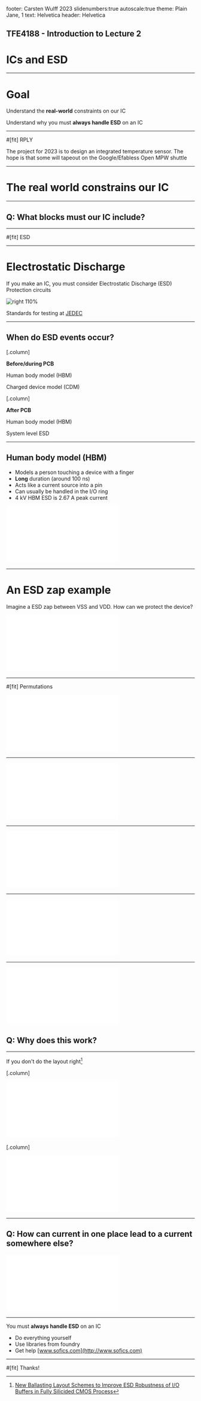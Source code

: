 footer: Carsten Wulff 2023
slidenumbers:true
autoscale:true
theme: Plain Jane, 1
text:  Helvetica
header:  Helvetica


<!--pan_title: Lecture 2 - IC and ESD  -->

<!--pan_doc:

<iframe width="560" height="315" src="https://www.youtube.com/embed/PqGt_QmVJeo" title="YouTube video player" frameborder="0" allow="accelerometer; autoplay; clipboard-write; encrypted-media; gyroscope; picture-in-picture" allowfullscreen></iframe>

-->

<!--pan_skip: -->

## TFE4188 - Introduction to Lecture 2
# ICs and ESD

---

<!--pan_skip: -->

# Goal 

Understand the **real-world** constraints on our IC

Understand why you must **always handle ESD** on an IC

---

<!--pan_skip: -->

#[fit] RPLY

The project for 2023 is to design an integrated temperature sensor. The hope is that some will tapeout on the Google/Efabless Open MPW shuttle

---

<!--pan_skip: -->

# The **real world** constrains our IC

---

## **Q:** What blocks must our IC include?

<!--pan_doc:

## What blocks must our IC include?

First, we need to have an idea of what comes in and out of the temperature
sensor. Before we have made the temperature sensor, we need to think what the signal interface could be, and we need to learn.

Maybe we read [Kofi Makinwa's overview of temperature sensors](http://ei.ewi.tudelft.nl/docs/TSensor_survey.xls)
and find one of the latest papers, [A BJT-based CMOS Temperature Sensor with Duty-cycle-modulated Output and ±0.54 °C (3σ) Inaccuracy from -40 °C to 125 °C](https://ieeexplore.ieee.org/stamp/stamp.jsp?tp=&arnumber=9383810).

At this point, you may struggle to understand the details of the paper, but at least it should be possible to see what comes in and out of the module. 
What I could find is in the table below, maybe you can find more?

| Pin      | Function       | in/out | Value    | Unit |
|:---------|:---------------|:-------|:---------|:-----|
| VDD_3V3  | analog supply  | in     | 3.0      | V    |
| VDD_1V2  | digital supply | in     | 1.2      | V    |
| VSS      | ground         | in     | 0        | V    |
| CLK_1V2  | clock          | in     | 20       | MHz  |
| RST_1V2  | digital        | out    | 0 or 1.2 | V    |
| I_C      | bias           | in     | ?        | uA?  |
| PHI1_1V2 | digital        | out    | 0 or 1.2 | V    |
| PHI2_1V2 | digital        | out    | 0 or 1.2 | V    |
| DCM_1V2  | digital        | out    | 0 or 1.2 | V    |

This list contains supplies, clocks, digital outputs, bias currents and a ground. Let me explain what they are.


### Supply 
The temperature sensor has two supplies, one analog (3.3 V) and one digital (1.2 V), which must come from somewhere. 

We're using Skywater, and to use the free tapeouts we must use the [Caravel](https://caravel-harness.readthedocs.io/en/latest/) 
test chip harness.

That luckily has two supplies. It can be powered externally by up to 5.0 V, and has an external low dropout regulator (LDO) that provides the digital supply (1.8 V).
See more at [Absolute maximum ratings](https://caravel-harness.readthedocs.io/en/latest/maximum-ratings.html)

### Ground 
Most ICs have a ground, a pin which is considered 0 V. It may have multiple grounds. Remember that a voltage is only defined between two points, so it's actually 
not true to talk about a voltage in a node (or on a wire). A voltage is always a differential to something. We've (as in global electronics engineers) have just 
agreed that it's useful to have a "node" or "wire" we consider 0 V. 

### Clocks 
Most digital need a clock, and the Caravel provide a 40 MHz clock which should suffice for most things. We could probably just use that clock for 
our temperature sensor.

### Digital 
We need to read the digital outputs.  We could either feed those off chip, or use a on chip micro-controller. The Caravel includes options to do both. We could connect digital
outputs to the logic analyzer, and program the RISC-V to store the readings. Or we could connect the digital output to the I/O and use an instrument in the lab.

### Bias 
The Caravel does not provide bias currents (that I found), so that is something you will need to make. 


### Conclusion
Even a temperature sensor needs something else on the IC. We need digital input/output, clock generation (PLL, oscillators), bias current generators, and voltage regulators
(which require a constant reference voltage).

I would claim that any System-On-Chip will always need these blocks!

I want you to pause, take a look at the [course plan](https://wulffern.github.io/aic2023/plan/), and now you might understand why I've selected the topics.

### One more thing
There is one more function we need when we have digital logic and a power supply. We need a "RESET" system. 

Digital logic has a fundamental assumption 
that we can separate between a "1" and a "0", which is usually translated to for example 1.8 V (logic 1) and 0 V (logic 0). 
But if the power supply is at 0 V, before we connect the battery, then that fundamental assumption breaks. 

When we connect the battery, how do we know the fundamental assumption is OK? It's certainly not ok at 30 mV supply. How about 500 mV? or 1.0 V? 
How would we know?

Most ICs will have a special analog block that can keep the digital logic, bias generators, clock generators, input/output and voltage regulators in a **safe**
state until the power supply is high enough (for example 1.62 V). 


-->


---
<!--pan_skip: -->

#[fit] ESD

---

# Electrostatic Discharge 

If you make an IC, you must consider Electrostatic Discharge (ESD) Protection circuits

<!--pan_doc: 

ESD events are tricky. They are short (ns), high current (Amps) and poorly modeled in the SPICE model. 
Most SPICE models will not model correctly what happens to an transistor during an ESD event.

But ESD design is a must, you have to think about ESD, otherwise your design will never work. 

Consider a certain ESD specification, for example 1 kV human body model, a requirement for an integrated circuit. 
By requirement I mean if the 1 kV is not met, then the project will be delayed until it is fixed. If it's not fixed, then the
project will be infinietly delayed, or in other words, cancelled.

Now imagine it's your responsibility to ensure it meets the 1 kV specification, what would you do? I would recommend you read one
of the few ESD books in existence, shown below, and rely on you understanding of PN-junctions.

-->

![right 110%](https://media.wiley.com/product_data/coverImage300/18/04714987/0471498718.jpg)

<!--pan_doc: 

The industry has agreed on some common test criteria for electrostatic discharge.

-->

Standards for testing at [JEDEC](https://www.jedec.org/category/technology-focus-area/esd-electrostatic-discharge-0)

---

## When do ESD events occur?

[.column]

__Before/during PCB__ 

Human body model (HBM)

Charged device model (CDM)

[.column]

__After PCB__

Human body model (HBM) 

System level ESD 

---
## Human body model (HBM)

- Models a person touching a device with a finger
- **Long** duration (around 100 ns)
- Acts like a current source into a pin
- Can usually be handled in the I/O ring
- 4 kV HBM ESD is 2.67 A peak current

![right fit](../media/esd_hbm_finger.pdf)

---
# An ESD zap example 

 Imagine a ESD zap between VSS and VDD. How can we protect the device? 

![left fit](../media/esd_hbm_model.pdf)

---

#[fit]  Permutations

![right fit](../media/l02_hbm_overview.pdf)

---


![inline fit](../media/l02_01.pdf)

---

![inline fit](../media/l02_02.pdf)

---

![inline fit](../media/l02_all.pdf)

---

![left fit](../media/l02_ggnmos.pdf)

## **Q:** Why does this work?

---

If you don't do the layout right[^3]

[.column]

![fit](../ip/esd_layout.pdf) 

[.column]

![fit ](../ip/esd_damage.pdf)


[^3]: [New Ballasting Layout Schemes to Improve ESD Robustness of I/O Buffers in Fully Silicided CMOS Process](https://ieeexplore.ieee.org/stamp/stamp.jsp?arnumber=5299049)

---

## **Q:** How can current in one place lead to a current somewhere else?

![left fit](../media/l02_latchup.pdf)


---

You must **always handle ESD** on an IC

- Do everything yourself
- Use libraries from foundry
- Get help [www.sofics.com](http://www.sofics.com)


---


#[fit] Thanks!



